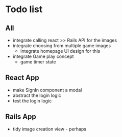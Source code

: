 # Todo list

## All
- integrate calling react >> Rails API for the images
- integrate choosing from multiple game images
  - integrate homepage UI design for this
- integrate Game play concept
  - game timer state



## React App
- make SignIn component a modal
- abstract the login logic
- test the login logic


## Rails App
- tidy image creation view - perhaps